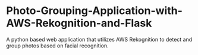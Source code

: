 # Photo-Grouping-Application-with-AWS-Rekognition-and-Flask
A  python based web application that utilizes AWS Rekognition to detect and group photos based on facial recognition.
